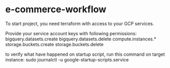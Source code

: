 # e-commerce-workflow

To start project, you need terraform with access to your GCP services.

Provide your service account keys with following permissions:
bigquery.datasets.create
bigquery.datasets.delete
compute.instances.*
storage.buckets.create
storage.buckets.delete


to verify what have happened on startup script, run this command on target instance:
sudo journalctl -u google-startup-scripts.service